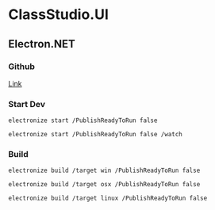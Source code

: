 # ClassStudio.UI

## Electron.NET

### Github

[Link](https://github.com/ElectronNET/Electron.NET)

### Start Dev

```
electronize start /PublishReadyToRun false

electronize start /PublishReadyToRun false /watch
```

### Build

```
electronize build /target win /PublishReadyToRun false

electronize build /target osx /PublishReadyToRun false

electronize build /target linux /PublishReadyToRun false
```
